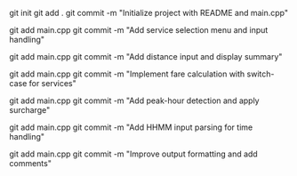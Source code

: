 git init
git add .
git commit -m "Initialize project with README and main.cpp"

git add main.cpp
git commit -m "Add service selection menu and input handling"

git add main.cpp
git commit -m "Add distance input and display summary"

git add main.cpp
git commit -m "Implement fare calculation with switch-case for services"

git add main.cpp
git commit -m "Add peak-hour detection and apply surcharge"

git add main.cpp
git commit -m "Add HHMM input parsing for time handling"

git add main.cpp
git commit -m "Improve output formatting and add comments"

